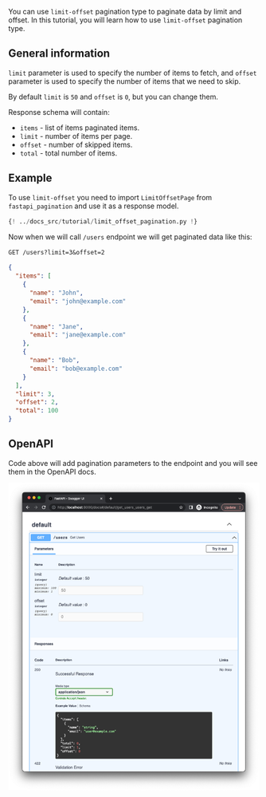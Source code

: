 You can use `limit-offset` pagination type to paginate data by limit and offset.
In this tutorial, you will learn how to use `limit-offset` pagination type.


## General information

`limit` parameter is used to specify the number of items to fetch, and `offset` parameter is used to specify the
 number of items that we need to skip.

By default `limit` is `50` and `offset` is `0`, but you can change them.

Response schema will contain:

* `items` - list of items paginated items.
* `limit` - number of items per page.
* `offset` - number of skipped items.
* `total` - total number of items.


## Example

To use `limit-offset` you need to import `LimitOffsetPage` from `fastapi_pagination` and use it as a response model.

```py hl_lines="6"
{! ../docs_src/tutorial/limit_offset_pagination.py !}
```

Now when we will call `/users` endpoint we will get paginated data like this:

```3
GET /users?limit=3&offset=2
```

```json
{
  "items": [
    {
      "name": "John",
      "email": "john@example.com"
    },
    {
      "name": "Jane",
      "email": "jane@example.com"
    },
    {
      "name": "Bob",
      "email": "bob@example.com"
    }
  ],
  "limit": 3,
  "offset": 2,
  "total": 100
}
```

## OpenAPI

Code above will add pagination parameters to the endpoint and you will see them in the OpenAPI docs.

![OpenAPI Result](../img/tutorials/limit-offset-pagination.png)
